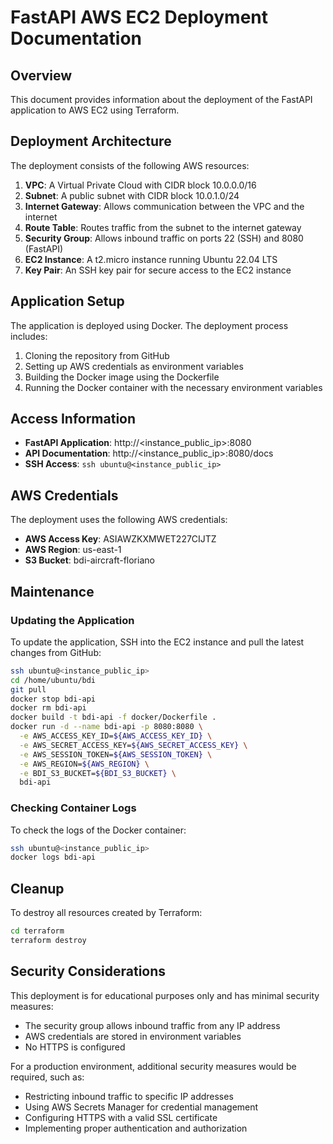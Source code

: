# FastAPI AWS EC2 Deployment Documentation

## Overview

This document provides information about the deployment of the FastAPI application to AWS EC2 using Terraform.

## Deployment Architecture

The deployment consists of the following AWS resources:

1. **VPC**: A Virtual Private Cloud with CIDR block 10.0.0.0/16
2. **Subnet**: A public subnet with CIDR block 10.0.1.0/24
3. **Internet Gateway**: Allows communication between the VPC and the internet
4. **Route Table**: Routes traffic from the subnet to the internet gateway
5. **Security Group**: Allows inbound traffic on ports 22 (SSH) and 8080 (FastAPI)
6. **EC2 Instance**: A t2.micro instance running Ubuntu 22.04 LTS
7. **Key Pair**: An SSH key pair for secure access to the EC2 instance

## Application Setup

The application is deployed using Docker. The deployment process includes:

1. Cloning the repository from GitHub
2. Setting up AWS credentials as environment variables
3. Building the Docker image using the Dockerfile
4. Running the Docker container with the necessary environment variables

## Access Information

- **FastAPI Application**: http://<instance_public_ip>:8080
- **API Documentation**: http://<instance_public_ip>:8080/docs
- **SSH Access**: `ssh ubuntu@<instance_public_ip>`

## AWS Credentials

The deployment uses the following AWS credentials:

- **AWS Access Key**: ASIAWZKXMWET227CIJTZ
- **AWS Region**: us-east-1
- **S3 Bucket**: bdi-aircraft-floriano

## Maintenance

### Updating the Application

To update the application, SSH into the EC2 instance and pull the latest changes from GitHub:

```bash
ssh ubuntu@<instance_public_ip>
cd /home/ubuntu/bdi
git pull
docker stop bdi-api
docker rm bdi-api
docker build -t bdi-api -f docker/Dockerfile .
docker run -d --name bdi-api -p 8080:8080 \
  -e AWS_ACCESS_KEY_ID=${AWS_ACCESS_KEY_ID} \
  -e AWS_SECRET_ACCESS_KEY=${AWS_SECRET_ACCESS_KEY} \
  -e AWS_SESSION_TOKEN=${AWS_SESSION_TOKEN} \
  -e AWS_REGION=${AWS_REGION} \
  -e BDI_S3_BUCKET=${BDI_S3_BUCKET} \
  bdi-api
```

### Checking Container Logs

To check the logs of the Docker container:

```bash
ssh ubuntu@<instance_public_ip>
docker logs bdi-api
```

## Cleanup

To destroy all resources created by Terraform:

```bash
cd terraform
terraform destroy
```

## Security Considerations

This deployment is for educational purposes only and has minimal security measures:

- The security group allows inbound traffic from any IP address
- AWS credentials are stored in environment variables
- No HTTPS is configured

For a production environment, additional security measures would be required, such as:

- Restricting inbound traffic to specific IP addresses
- Using AWS Secrets Manager for credential management
- Configuring HTTPS with a valid SSL certificate
- Implementing proper authentication and authorization
